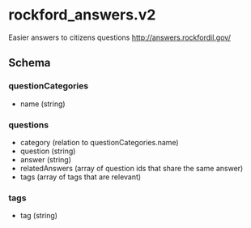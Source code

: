 # rockford_answers.v2

Easier answers to citizens questions  http://answers.rockfordil.gov/


## Schema

### questionCategories
+ name (string)

### questions
+ category (relation to questionCategories.name)
+ question (string)
+ answer (string)
+ relatedAnswers (array of question ids that share the same answer)
+ tags (array of tags that are relevant)

### tags
+ tag (string)
